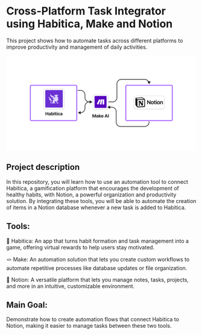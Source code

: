 # Cross-Platform Task Integrator using Habitica, Make and Notion
This project shows how to automate tasks across different platforms to improve productivity and management of daily activities.

![Image](https://github.com/vinifborgess/notion-make-habitica/blob/main/Cross-Platform%20Task%20Integrator%20using%20Habitica%2C%20Make%20and%20Notion%20-%20Architecture.png)


## Project description
In this repository, you will learn how to use an automation tool to connect Habitica, a gamification platform that encourages the development of healthy habits, with Notion, a powerful organization and productivity solution. By integrating these tools, you will be able to automate the creation of items in a Notion database whenever a new task is added to Habitica.

## Tools:
👾 Habitica: An app that turns habit formation and task management into a game, offering virtual rewards to help users stay motivated.

🪢 Make: An automation solution that lets you create custom workflows to automate repetitive processes like database updates or file organization.

💭 Notion: A versatile platform that lets you manage notes, tasks, projects, and more in an intuitive, customizable environment.

## Main Goal:
Demonstrate how to create automation flows that connect Habitica to Notion, making it easier to manage tasks between these two tools.

